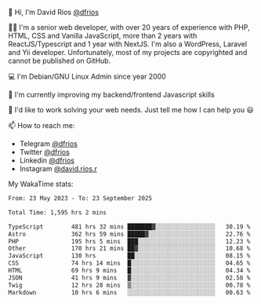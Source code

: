 👋 Hi, I'm David Rios [@dfrios](https://github.com/dfrios)

👨‍💻 I'm a senior web developer, with over 20 years of experience with PHP, HTML, CSS and Vanilla JavaScript, more than 2 years with ReactJS/Typescript and 1 year with NextJS. I'm also a WordPress, Laravel and Yii developer. Unfortunately, most of my projects are copyrighted and cannot be published on GitHub.

💻 I'm Debian/GNU Linux Admin since year 2000

🌱 I'm currently improving my backend/frontend Javascript skills

💞️ I'd like to work solving your web needs. Just tell me how I can help you 😃

📫 How to reach me:
* Telegram [@dfrios](https://t.me/dfrios)
* Twitter [@dfrios](https://twitter.com/dfrios)
* Linkedin [@dfrios](https://linkedin.com/in/dfrios)
* Instagram [@david.rios.r](https://instagram.com/david.rios.r)



My WakaTime stats:
<!--START_SECTION:waka-->

```txt
From: 23 May 2023 - To: 23 September 2025

Total Time: 1,595 hrs 2 mins

TypeScript        481 hrs 32 mins ███████▓░░░░░░░░░░░░░░░░░   30.19 %
Astro             362 hrs 59 mins █████▓░░░░░░░░░░░░░░░░░░░   22.76 %
PHP               195 hrs 5 mins  ███░░░░░░░░░░░░░░░░░░░░░░   12.23 %
Other             170 hrs 21 mins ██▓░░░░░░░░░░░░░░░░░░░░░░   10.68 %
JavaScript        130 hrs         ██░░░░░░░░░░░░░░░░░░░░░░░   08.15 %
CSS               74 hrs 14 mins  █░░░░░░░░░░░░░░░░░░░░░░░░   04.65 %
HTML              69 hrs 9 mins   █░░░░░░░░░░░░░░░░░░░░░░░░   04.34 %
JSON              41 hrs 9 mins   ▓░░░░░░░░░░░░░░░░░░░░░░░░   02.58 %
Twig              12 hrs 28 mins  ▒░░░░░░░░░░░░░░░░░░░░░░░░   00.78 %
Markdown          10 hrs 6 mins   ░░░░░░░░░░░░░░░░░░░░░░░░░   00.63 %
```

<!--END_SECTION:waka-->
